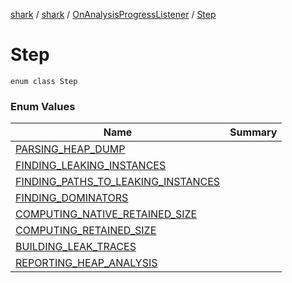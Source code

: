 [shark](../../../index.md) / [shark](../../index.md) / [OnAnalysisProgressListener](../index.md) / [Step](./index.md)

# Step

`enum class Step`

### Enum Values

| Name | Summary |
|---|---|
| [PARSING_HEAP_DUMP](-p-a-r-s-i-n-g_-h-e-a-p_-d-u-m-p.md) |  |
| [FINDING_LEAKING_INSTANCES](-f-i-n-d-i-n-g_-l-e-a-k-i-n-g_-i-n-s-t-a-n-c-e-s.md) |  |
| [FINDING_PATHS_TO_LEAKING_INSTANCES](-f-i-n-d-i-n-g_-p-a-t-h-s_-t-o_-l-e-a-k-i-n-g_-i-n-s-t-a-n-c-e-s.md) |  |
| [FINDING_DOMINATORS](-f-i-n-d-i-n-g_-d-o-m-i-n-a-t-o-r-s.md) |  |
| [COMPUTING_NATIVE_RETAINED_SIZE](-c-o-m-p-u-t-i-n-g_-n-a-t-i-v-e_-r-e-t-a-i-n-e-d_-s-i-z-e.md) |  |
| [COMPUTING_RETAINED_SIZE](-c-o-m-p-u-t-i-n-g_-r-e-t-a-i-n-e-d_-s-i-z-e.md) |  |
| [BUILDING_LEAK_TRACES](-b-u-i-l-d-i-n-g_-l-e-a-k_-t-r-a-c-e-s.md) |  |
| [REPORTING_HEAP_ANALYSIS](-r-e-p-o-r-t-i-n-g_-h-e-a-p_-a-n-a-l-y-s-i-s.md) |  |
